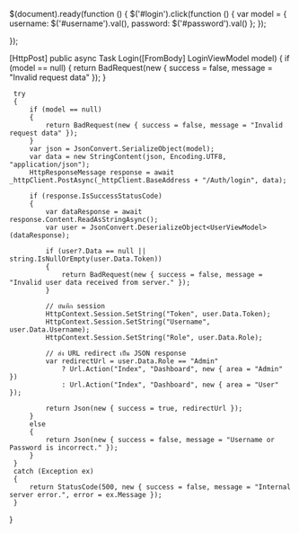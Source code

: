 $(document).ready(function () {
            $('#login').click(function () {
    var model = {
        username: $('#username').val(),
        password: $('#password').val()
    };
});

});


 [HttpPost]
 public async Task<IActionResult> Login([FromBody] LoginViewModel model)
 {
     if (model == null)
     {
         return BadRequest(new { success = false, message = "Invalid request data" });
     }

     try
     {
         if (model == null)
         {
             return BadRequest(new { success = false, message = "Invalid request data" });
         }
         var json = JsonConvert.SerializeObject(model);
         var data = new StringContent(json, Encoding.UTF8, "application/json");
         HttpResponseMessage response = await _httpClient.PostAsync(_httpClient.BaseAddress + "/Auth/login", data);

         if (response.IsSuccessStatusCode)
         {
             var dataResponse = await response.Content.ReadAsStringAsync();
             var user = JsonConvert.DeserializeObject<UserViewModel>(dataResponse);

             if (user?.Data == null || string.IsNullOrEmpty(user.Data.Token))
             {
                 return BadRequest(new { success = false, message = "Invalid user data received from server." });
             }

             // บันทึก session
             HttpContext.Session.SetString("Token", user.Data.Token);
             HttpContext.Session.SetString("Username", user.Data.Username);
             HttpContext.Session.SetString("Role", user.Data.Role);

             // ส่ง URL redirect เป็น JSON response
             var redirectUrl = user.Data.Role == "Admin"
                 ? Url.Action("Index", "Dashboard", new { area = "Admin" })
                 : Url.Action("Index", "Dashboard", new { area = "User" });

             return Json(new { success = true, redirectUrl });
         }
         else
         {
             return Json(new { success = false, message = "Username or Password is incorrect." });
         }
     }
     catch (Exception ex)
     {
         return StatusCode(500, new { success = false, message = "Internal server error.", error = ex.Message });
     }
 }
